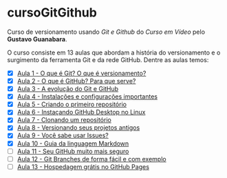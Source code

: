 # cursoGitGithub

Curso de versionamento usando *Git e Github* do *Curso em Vídeo* pelo **Gustavo Guanabara**.


O curso consiste em 13 aulas que abordam a história do versionamento e o <br>
surgimento da ferramenta Git e da rede GitHub. Dentre as aulas temos:


- [x] [Aula 1 - O que é Git? O que é versionamento?](https://www.youtube.com/watch?v=xEKo29OWILE)
- [x] [Aula 2 - O que é GitHub? Para que serve?](https://www.youtube.com/watch?v=hcZ0qtwvN1w)
- [x] [Aula 3 - A evolução do Git e GitHub](https://www.youtube.com/watch?v=CJtrNuTTs4Q)
- [x] [Aula 4 - Instalações e configurações importantes](https://www.youtube.com/watch?v=gMh6lrXibWY)
- [x] [Aula 5 - Criando o primeiro repositório](https://www.youtube.com/watch?v=5BYm7UdCrX0)
- [x] [Aula 6 - Instaçando GitHub Desktop no Linux](https://www.youtube.com/watch?v=CSyEYiG8sFI)
- [x] [Aula 7 - Clonando um repositório](https://www.youtube.com/watch?v=OlArEishhQg)
- [x] [Aula 8 - Versionando seus projetos antigos](https://www.youtube.com/watch?v=065NQCDSMb0)
- [x] [Aula 9 - Você sabe usar Issues?](https://www.youtube.com/watch?v=mUZOySyVcuQ)
- [x] [Aula 10 - Guia da linguagem Markdown](https://www.youtube.com/watch?v=LntSB-gl-ZI)
- [ ] [Aula 11 - Seu GitHub muito mais seguro](https://www.youtube.com/watch?v=bsI6P_IM_hg)
- [ ] [Aula 12 - Git Branches de forma fácil e com exemplo](https://www.youtube.com/watch?v=xAOBQtSVI_k)
- [ ] [Aula 13 - Hospedagem grátis no GitHub Pages](https://www.youtube.com/watch?v=2Y0HXnYpn9E)

